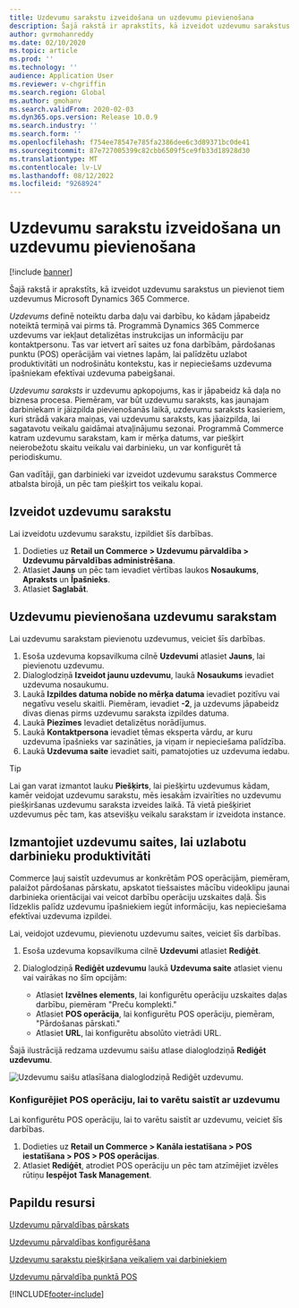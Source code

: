 ```yaml
---
title: Uzdevumu sarakstu izveidošana un uzdevumu pievienošana
description: Šajā rakstā ir aprakstīts, kā izveidot uzdevumu sarakstus un pievienot tiem uzdevumus Microsoft Dynamics 365 Commerce.
author: gvrmohanreddy
ms.date: 02/10/2020
ms.topic: article
ms.prod: ''
ms.technology: ''
audience: Application User
ms.reviewer: v-chgriffin
ms.search.region: Global
ms.author: gmohanv
ms.search.validFrom: 2020-02-03
ms.dyn365.ops.version: Release 10.0.9
ms.search.industry: ''
ms.search.form: ''
ms.openlocfilehash: f754ee78547e785fa2386dee6c3d89371bc0de41
ms.sourcegitcommit: 87e727005399c82cbb6509f5ce9fb33d18928d30
ms.translationtype: MT
ms.contentlocale: lv-LV
ms.lasthandoff: 08/12/2022
ms.locfileid: "9268924"
---
```

# <a name="create-task-lists-and-add-tasks"></a>Uzdevumu sarakstu izveidošana un uzdevumu pievienošana

[!include [banner](includes/banner.md)]

Šajā rakstā ir aprakstīts, kā izveidot uzdevumu sarakstus un pievienot tiem uzdevumus Microsoft Dynamics 365 Commerce.

*Uzdevums* definē noteiktu darba daļu vai darbību, ko kādam jāpabeidz noteiktā termiņā vai pirms tā. Programmā Dynamics 365 Commerce uzdevums var iekļaut detalizētas instrukcijas un informāciju par kontaktpersonu. Tas var ietvert arī saites uz fona darbībām, pārdošanas punktu (POS) operācijām vai vietnes lapām, lai palīdzētu uzlabot produktivitāti un nodrošinātu kontekstu, kas ir nepieciešams uzdevuma īpašniekam efektīvai uzdevuma pabeigšanai.

*Uzdevumu saraksts* ir uzdevumu apkopojums, kas ir jāpabeidz kā daļa no biznesa procesa. Piemēram, var būt uzdevumu saraksts, kas jaunajam darbiniekam ir jāizpilda pievienošanās laikā, uzdevumu saraksts kasieriem, kuri strādā vakara maiņas, vai uzdevumu saraksts, kas jāaizpilda, lai sagatavotu veikalu gaidāmai atvaļinājumu sezonai. Programmā Commerce katram uzdevumu sarakstam, kam ir mērķa datums, var piešķirt neierobežotu skaitu veikalu vai darbinieku, un var konfigurēt tā periodiskumu.

Gan vadītāji, gan darbinieki var izveidot uzdevumu sarakstus Commerce atbalsta birojā, un pēc tam piešķirt tos veikalu kopai.

## <a name="create-a-task-list"></a>Izveidot uzdevumu sarakstu

Lai izveidotu uzdevumu sarakstu, izpildiet šīs darbības.

1. Dodieties uz **Retail un Commerce \> Uzdevumu pārvaldība \> Uzdevumu pārvaldības administrēšana**.
1. Atlasiet **Jauns** un pēc tam ievadiet vērtības laukos **Nosaukums**, **Apraksts** un **Īpašnieks**.
1. Atlasiet **Saglabāt**.

## <a name="add-tasks-to-a-task-list"></a>Uzdevumu pievienošana uzdevumu sarakstam

Lai uzdevumu sarakstam pievienotu uzdevumus, veiciet šīs darbības.
 
1. Esoša uzdevuma kopsavilkuma cilnē **Uzdevumi** atlasiet **Jauns**, lai pievienotu uzdevumu.
1. Dialoglodziņā **Izveidot jaunu uzdevumu**, laukā **Nosaukums** ievadiet uzdevuma nosaukumu.
1. Laukā **Izpildes datuma nobīde no mērķa datuma** ievadiet pozitīvu vai negatīvu veselu skaitli. Piemēram, ievadiet **-2**, ja uzdevums jāpabeidz divas dienas pirms uzdevumu saraksta izpildes datuma.
1. Laukā **Piezīmes** Ievadiet detalizētus norādījumus.
1. Laukā **Kontaktpersona** ievadiet tēmas eksperta vārdu, ar kuru uzdevuma īpašnieks var sazināties, ja viņam ir nepieciešama palīdzība.
1. Laukā **Uzdevuma saite** ievadiet saiti, pamatojoties uz uzdevuma iedabu.

> [!TIP]
> Lai gan varat izmantot lauku **Piešķirts**, lai piešķirtu uzdevumus kādam, kamēr veidojat uzdevumu sarakstu, mēs iesakām izvairīties no uzdevumu piešķiršanas uzdevumu saraksta izveides laikā. Tā vietā piešķiriet uzdevumus pēc tam, kas atsevišķu veikalu sarakstam ir izveidota instance.

## <a name="use-task-links-to-help-improve-worker-productivity"></a>Izmantojiet uzdevumu saites, lai uzlabotu darbinieku produktivitāti

Commerce ļauj saistīt uzdevumus ar konkrētām POS operācijām, piemēram, palaižot pārdošanas pārskatu, apskatot tiešsaistes mācību videoklipu jaunai darbinieka orientācijai vai veicot darbību operāciju uzskaites daļā. Šis līdzeklis palīdz uzdevumu īpašniekiem iegūt informāciju, kas nepieciešama efektīvai uzdevuma izpildei.

Lai, veidojot uzdevumu, pievienotu uzdevumu saites, veiciet šīs darbības.

1. Esoša uzdevuma kopsavilkuma cilnē **Uzdevumi** atlasiet **Rediģēt**.
1. Dialoglodziņā **Rediģēt uzdevumu** laukā **Uzdevuma saite** atlasiet vienu vai vairākas no šīm opcijām:

    - Atlasiet **Izvēlnes elements**, lai konfigurētu operāciju uzskaites daļas darbību, piemēram "Preču komplekti."
    - Atlasiet **POS operācija**, lai konfigurētu POS operāciju, piemēram, "Pārdošanas pārskati."
    - Atlasiet **URL**, lai konfigurētu absolūto vietrādi URL.

Šajā ilustrācijā redzama uzdevumu saišu atlase dialoglodziņā **Rediģēt uzdevumu**.

![Uzdevumu saišu atlasīšana dialoglodziņā Rediģēt uzdevumu.](media/HQ-POS-Tasks-Linking.png)

### <a name="configure-a-pos-operation-so-that-it-can-be-linked-to-a-task"></a>Konfigurējiet POS operāciju, lai to varētu saistīt ar uzdevumu

Lai konfigurētu POS operāciju, lai to varētu saistīt ar uzdevumu, veiciet šīs darbības.

1. Dodieties uz **Retail un Commerce \> Kanāla iestatīšana \> POS iestatīšana \> POS \> POS operācijas**.
1. Atlasiet **Rediģēt**, atrodiet POS operāciju un pēc tam atzīmējiet izvēles rūtiņu **Iespējot Task Management**.

## <a name="additional-resources"></a>Papildu resursi

[Uzdevumu pārvaldības pārskats](task-mgmt-overview.md)

[Uzdevumu pārvaldības konfigurēšana](task-mgmt-configure.md)

[Uzdevumu sarakstu piešķiršana veikaliem vai darbiniekiem](task-mgmt-assign-lists.md)

[Uzdevumu pārvaldība punktā POS](task-mgmt-POS.md)


[!INCLUDE[footer-include](../includes/footer-banner.md)]
